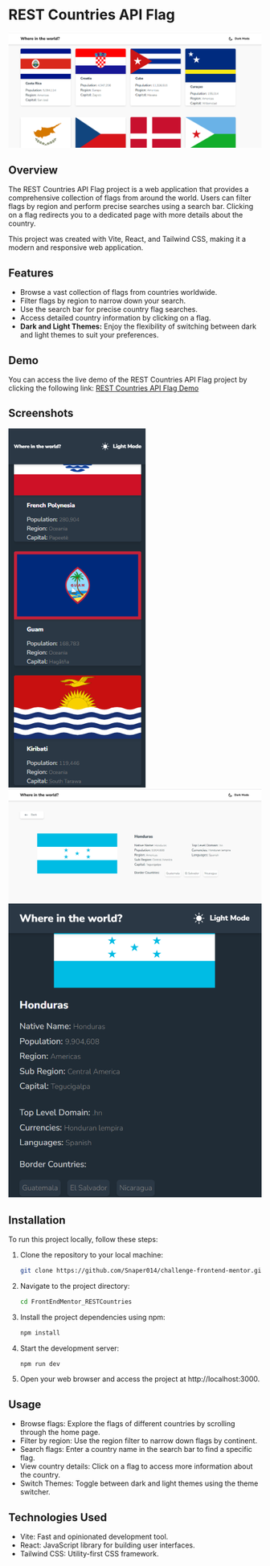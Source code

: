 # REST Countries API Flag

![REST Countries API Flag](/public/light-theme-desktop.png)

## Overview

The REST Countries API Flag project is a web application that provides a comprehensive collection of flags from around the world. Users can filter flags by region and perform precise searches using a search bar. Clicking on a flag redirects you to a dedicated page with more details about the country.

This project was created with Vite, React, and Tailwind CSS, making it a modern and responsive web application.

## Features

- Browse a vast collection of flags from countries worldwide.
- Filter flags by region to narrow down your search.
- Use the search bar for precise country flag searches.
- Access detailed country information by clicking on a flag.
- **Dark and Light Themes:** Enjoy the flexibility of switching between dark and light themes to suit your preferences.

## Demo

You can access the live demo of the REST Countries API Flag project by clicking the following link: [REST Countries API Flag Demo](https://front-end-mentor-rest-countries-eta.vercel.app)

## Screenshots

![Home Page - Dark Theme](/public/dark-theme-mobile.png)
![Country Details Honduras - Light Theme](/public/DetailsHondurasLight.png)
![Country Details Honduras - Dark Theme](public/Detail-dark-honduras.png)

## Installation

To run this project locally, follow these steps:

1. Clone the repository to your local machine:

   ```bash
   git clone https://github.com/Snaper014/challenge-frontend-mentor.git

2. Navigate to the project directory:
    ```bash
    cd FrontEndMentor_RESTCountries

3. Install the project dependencies using npm:
    ```bash
    npm install
4. Start the development server:
    ```bash
    npm run dev
5. Open your web browser and access the project at http://localhost:3000.

## Usage

- Browse flags: Explore the flags of different countries by scrolling through the home page.
- Filter by region: Use the region filter to narrow down flags by continent.
- Search flags: Enter a country name in the search bar to find a specific flag.
- View country details: Click on a flag to access more information about the country.
- Switch Themes: Toggle between dark and light themes using the theme switcher.

## Technologies Used

- Vite: Fast and opinionated development tool.
- React: JavaScript library for building user interfaces.
- Tailwind CSS: Utility-first CSS framework.


